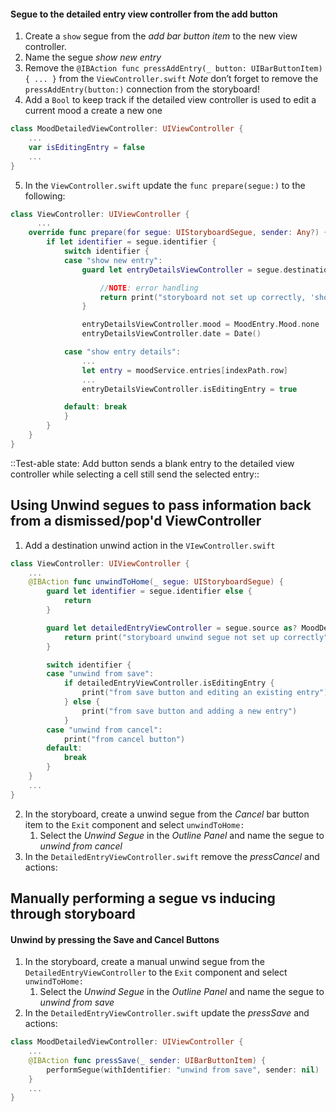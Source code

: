 #### Segue to the detailed entry view controller from the add button
1. Create a `show` segue from the *add bar button item* to the new view controller.
2. Name the segue *show new entry*
3. Remove the `@IBAction func pressAddEntry(_ button: UIBarButtonItem) { ... }` from the `ViewController.swift` *Note* don’t forget to remove the `pressAddEntry(button:)` connection from the storyboard!
4. Add a `Bool` to keep track if the detailed view controller is used to edit a current mood a create a new one
```swift
class MoodDetailedViewController: UIViewController {
    ...
    var isEditingEntry = false
    ...
}
```
5. In the `ViewController.swift` update the `func prepare(segue:)` to the following:
```swift
class ViewController: UIViewController {
	  ...
    override func prepare(for segue: UIStoryboardSegue, sender: Any?) {
        if let identifier = segue.identifier {
            switch identifier {
            case "show new entry":
                guard let entryDetailsViewController = segue.destination as? MoodDetailedViewController else {

                    //NOTE: error handling
                    return print("storyboard not set up correctly, 'show entry details' segue needs to segue to a 'MoodDetailedViewController'")
                }

                entryDetailsViewController.mood = MoodEntry.Mood.none
                entryDetailsViewController.date = Date()

            case "show entry details":
                ...
                let entry = moodService.entries[indexPath.row]
                ...
                entryDetailsViewController.isEditingEntry = true

            default: break
            }
        }
    }
}
```
::Test-able state: Add button sends a blank entry to the detailed view controller while selecting a cell still send the selected entry::
## Using Unwind segues to pass information back from a dismissed/pop'd ViewController
1. Add a destination unwind action in the `VIewController.swift`
```swift
class ViewController: UIViewController {
    ...
    @IBAction func unwindToHome(_ segue: UIStoryboardSegue) {
        guard let identifier = segue.identifier else {
            return
        }

        guard let detailedEntryViewController = segue.source as? MoodDetailedViewController else {
            return print("storyboard unwind segue not set up correctly")
        }

        switch identifier {
        case "unwind from save":
            if detailedEntryViewController.isEditingEntry {
                print("from save button and editing an existing entry")
            } else {
                print("from save button and adding a new entry")
            }
        case "unwind from cancel":
            print("from cancel button")
        default:
            break
        }
    }
    ...
}
```
2. In the storyboard, create a unwind segue from the *Cancel* bar button item to the `Exit` component and select `unwindToHome:`
	1. Select the *Unwind Segue* in the *Outline Panel* and name the segue to *unwind from cancel*
3. In the `DetailedEntryViewController.swift` remove the *pressCancel* and actions:
## Manually performing a segue vs inducing through storyboard
#### Unwind by pressing the Save and Cancel Buttons
1. In the storyboard, create a manual unwind segue from the `DetailedEntryViewController` to the `Exit` component and select `unwindToHome:`
	1. Select the *Unwind Segue* in the *Outline Panel* and name the segue to *unwind from save*
2. In the `DetailedEntryViewController.swift` update the *pressSave* and actions:
```swift
class MoodDetailedViewController: UIViewController {
    ...
    @IBAction func pressSave(_ sender: UIBarButtonItem) {
        performSegue(withIdentifier: "unwind from save", sender: nil)
    }
    ...
}
```
